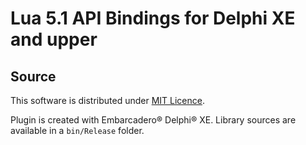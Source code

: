 # Lua 5.1 API Bindings for Delphi XE and upper 

## Source

This software is distributed under [MIT Licence](https://github.com/kravets-levko/lua4delphi/blob/master/LICENCE).

Plugin is created with Embarcadero® Delphi® XE. Library sources are available in a `bin/Release` folder.
